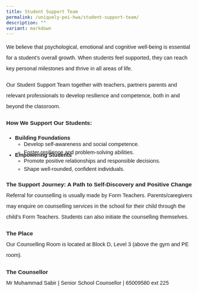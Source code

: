 ```yaml
---
title: Student Support Team
permalink: /uniquely-pei-hwa/student-support-team/
description: ""
variant: markdown
---
```

<p style="margin-top:0px;font-size:14.5px; line-height:2;font-family:sans-serif;">We believe that psychological, emotional and cognitive well-being is essential for a student’s overall growth. When students feel supported, they can reach key personal milestones and thrive in all areas of life.</p>

<p style="margin-top:0px;font-size:14.5px; line-height:2;font-family:sans-serif;">Our Student Support Team together with teachers, partners parents and relevant professionals to develop resilience and competence, both in and beyond the classroom.</p>

<p style="line-height:2;margin-top:5px;margin-bottom:0;font-family:sans-serif;font-size:15.5px;"><strong style="font-family:sans-serif;">How We Support Our Students:</strong></p>

<ul style="margin-top:-5px">
<li style="font-size:14.5px; line-height:1.5;font-family:sans-serif;margin-top:20px"><strong style="font-family:sans-serif;">Building Foundations</strong></li>
	<ul style="margin-top:-5px">
<li style="font-size:14.5px; line-height:1.5;font-family:sans-serif;">Develop self-awareness and social competence.</li>
		<li style="font-size:14.5px; line-height:1.5;font-family:sans-serif;">Foster resilience and problem-solving abilities.</li>
	</ul>
	<li style="font-size:14.5px; line-height:1.5;font-family:sans-serif;margin-top:-15px"><strong style="font-family:sans-serif;">Empowering Students</strong></li>
	<ul style="margin-top:-5px">
<li style="font-size:14.5px; line-height:1.5;font-family:sans-serif;">Promote positive relationships and responsible decisions.</li>
		<li style="font-size:14.5px; line-height:1.5;font-family:sans-serif;">Shape well-rounded, confident individuals.</li>
	</ul>
	</ul>
	
<p style="line-height:2;margin-top:5px;margin-bottom:0;font-family:sans-serif;font-size:15.5px;"><strong style="font-family:sans-serif;">The Support Journey: A Path to Self-Discovery and Positive Change</strong></p>

<p style="font-size:14.5px; line-height:2;margin-top:0px;font-family:sans-serif;">Referral for counselling is usually made by Form Teachers. Parents/caregivers may enquire on counselling services in the school for their child through the child’s Form Teachers. Students can also initiate the counselling themselves.</p> 

<p style="line-height:2;margin-top:5px;margin-bottom:0;font-family:sans-serif;font-size:15.5px;"><strong style="font-family:sans-serif;">The Place</strong></p>

<p style="font-size:14.5px; line-height:2;margin-top:0px;font-family:sans-serif;">Our Counselling Room is located at Block D, Level 3 (above the gym and PE room).</p> 

<p style="line-height:2;margin-top:5px;margin-bottom:0;font-family:sans-serif;font-size:15.5px;"><strong style="font-family:sans-serif;">The Counsellor</strong></p>

<p style="font-size:14.5px; line-height:2;margin-top:0px;font-family:sans-serif;">Mr Muhammad Sabir | Senior School Counsellor | 65009580 ext 225</p>